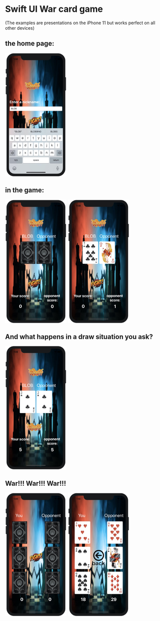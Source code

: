 # Swift UI War card game
(The examples are presentations on the iPhone 11 but works perfect on all other devices)

## the home page:

<img src="https://github.com/edenvvv/War_The_Game/blob/master/How_does_it_look/Home_page.jpg" width="200" height="400" />

## in the game:

<img src="https://github.com/edenvvv/War_The_Game/blob/master/How_does_it_look/War_back.jpg" width="200" height="400" />  <img src="https://github.com/edenvvv/War_The_Game/blob/master/How_does_it_look/War_cards.jpg" width="200" height="400" />

## And what happens in a draw situation you ask?

<img src="https://github.com/edenvvv/War_The_Game/blob/master/How_does_it_look/Draw_case.jpg" width="200" height="400" />

## War!!! War!!! War!!!

<img src="https://github.com/edenvvv/War_The_Game/blob/master/How_does_it_look/Back_war_case.jpg" width="200" height="400" />  <img src="https://github.com/edenvvv/War_The_Game/blob/master/How_does_it_look/Case_war_cards.jpg" width="200" height="400" />
